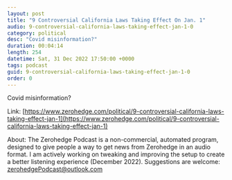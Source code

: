 ```yaml
---
layout: post
title: "9 Controversial California Laws Taking Effect On Jan. 1"
audio: 9-controversial-california-laws-taking-effect-jan-1-0
category: political
desc: "Covid misinformation?"
duration: 00:04:14
length: 254
datetime: Sat, 31 Dec 2022 17:50:00 +0000
tags: podcast
guid: 9-controversial-california-laws-taking-effect-jan-1-0
order: 0
---
```

Covid misinformation?

Link: [https://www.zerohedge.com/political/9-controversial-california-laws-taking-effect-jan-1](https://www.zerohedge.com/political/9-controversial-california-laws-taking-effect-jan-1)

About: The Zerohedge Podcast is a non-commercial, automated program, designed to give people a way to get news from Zerohedge in an audio format.  I am actively working on tweaking and improving the setup to create a better listening experience (December 2022).  Suggestions are welcome: [zerohedgePodcast@outlook.com](mailto:zerohedgePodcast@outlook.com)